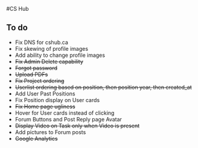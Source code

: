 #CS Hub

## To do

* Fix DNS for cshub.ca
* Fix skewing of profile images
* Add ability to change profile images
* ~~Fix Admin Delete capability~~
* ~~Forgot password~~
* ~~Upload PDFs~~
* ~~Fix Project ordering~~
* ~~Userlist ordering based on position, then position year, then created_at~~
* Add User Past Positions
* Fix Position display on User cards
* ~~Fix Home page ugliness~~
* Hover for User cards instead of clicking
* Forum Buttons and Post Reply page Avatar
* ~~Display Video on Task only when Video is present~~
* Add pictures to Forum posts
* ~~Google Analytics~~
